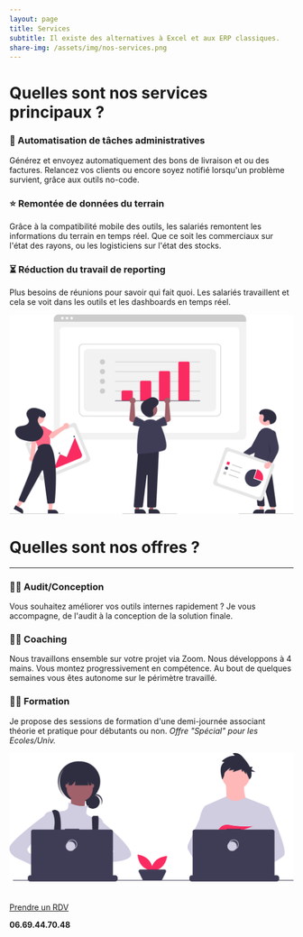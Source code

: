 ```yaml
---
layout: page
title: Services
subtitle: Il existe des alternatives à Excel et aux ERP classiques.
share-img: /assets/img/nos-services.png
---
```


# Quelles sont nos services principaux ?


### 🤖 Automatisation de tâches administratives

Générez et envoyez automatiquement des bons de livraison et ou des factures. Relancez vos clients ou encore soyez notifié lorsqu'un problème survient, grâce aux outils no-code.

### ⭐️ Remontée de données du terrain

Grâce à la compatibilité mobile des outils, les salariés remontent les informations du terrain en temps réel. Que ce soit les commerciaux sur l'état des rayons, ou les logisticiens sur l'état des stocks.

### ⏳  Réduction du travail de reporting

Plus besoins de réunions pour savoir qui fait quoi. Les salariés travaillent et cela se voit dans les outils et les dashboards en temps réel.



<center><img src="/assets/img/data.svg" alt="" class="img-page"></center>


# Quelles sont nos offres ?

---

### 🧑‍💻 Audit/Conception

Vous souhaitez améliorer vos outils internes rapidement ? Je vous accompagne, de l'audit à la conception de la solution finale.

### 💁‍♂️ Coaching

Nous travaillons ensemble sur votre projet via Zoom. Nous développons à 4 mains. Vous montez progressivement en compétence. Au bout de quelques semaines vous êtes autonome sur le périmètre travaillé.

### 👨‍🏫 Formation

Je propose des sessions de formation d'une demi-journée associant théorie et pratique pour débutants ou non.
*Offre "Spécial" pour les Ecoles/Univ.*

<center><img src="/assets/img/share.svg" alt="" class="img-page"></center>

<br/>
<br/>
<div class="cta-container">
  <div class="cta-content">
    <a href="https://calendly.com/julien-mottet-pro/30min" class="cta-button">Prendre un RDV</a>
    <p><strong>06.69.44.70.48</strong></p>
  </div>
</div>
